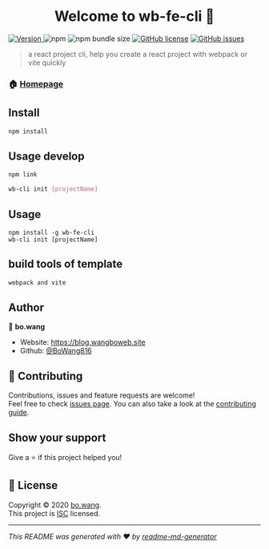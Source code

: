 <h1 align="center">Welcome to wb-fe-cli 👋</h1>
<p>
  <a href="https://www.npmjs.com/package/wb-fe-cli" target="_blank">
    <img alt="Version" src="https://img.shields.io/npm/v/wb-fe-cli.svg">
  </a>
  <img alt="npm" src="https://img.shields.io/npm/dt/wb-fe-cli"> 
  <img alt="npm bundle size" src="https://img.shields.io/bundlephobia/min/wb-fe-cli">
  <a href="https://github.com/BoWangBlog/wb-fe-cli/blob/master/LICENSE"><img alt="GitHub license" src="https://img.shields.io/github/license/BoWangBlog/wb-fe-cli"></a>
  <a href="https://github.com/BoWangBlog/wb-fe-cli/issues">
    <img alt="GitHub issues" src="https://img.shields.io/github/issues/BoWangBlog/wb-fe-cli">
  </a> 
</p>

> a react project cli, help you create a react project with webpack or vite quickly

### 🏠 [Homepage](https://github.com/BoWangBlog/wb-fe-cli#readme)

## Install

```sh
npm install
```

## Usage develop

```sh
npm link

wb-cli init [projectName]
```

## Usage

```shell script
npm install -g wb-fe-cli
wb-cli init [projectName]
```

## build tools of template 

```sh
webpack and vite
```

## Author

👤 **bo.wang**

* Website: https://blog.wangboweb.site
* Github: [@BoWang816](https://github.com/BoWang816)

## 🤝 Contributing

Contributions, issues and feature requests are welcome!<br />Feel free to check [issues page](https://github.com/BoWangBlog/wb-fe-cli/issues). You can also take a look at the [contributing guide](https://github.com/BoWangBlog/wb-fe-cli/blob/master/CONTRIBUTING.md).

## Show your support

Give a ⭐️ if this project helped you!

## 📝 License

Copyright © 2020 [bo.wang](https://github.com/BoWang816).<br />
This project is [ISC](https://github.com/BoWangBlog/wb-fe-cli/blob/master/LICENSE) licensed.

***
_This README was generated with ❤️ by [readme-md-generator](https://github.com/kefranabg/readme-md-generator)_
